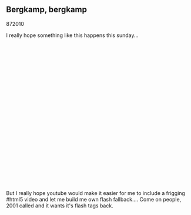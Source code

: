 <article><h2>Bergkamp, bergkamp</h2><time><span class="day">8</span><span class="month">7</span><span class="year">2010</span></time><p>I really hope something like this happens this sunday...</p><p><object width="480" height="385"><param name="movie" value="http://www.youtube.com/v/exlBHTyB1R0&amp;hl=en_US&amp;fs=1?rel=0" /><param name="allowFullScreen" value="true" /><param name="allowscriptaccess" value="always" /><embed type="application/x-shockwave-flash" width="480" height="385" src="http://www.youtube.com/v/exlBHTyB1R0&amp;hl=en_US&amp;fs=1?rel=0" allowscriptaccess="always" allowfullscreen="true"></embed></object></p><p>But I really hope youtube would make it easier for me to include a frigging #html5 video and let me build me own flash fallback.... Come on people, 2001 called and it wants it's flash tags back.</p></article>